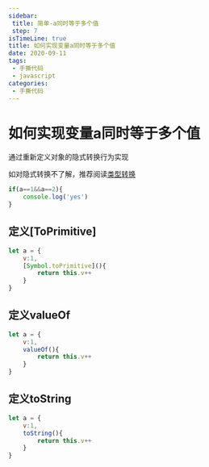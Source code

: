 ```yaml
---
sidebar:
 title: 简单-a同时等于多个值
 step: 7
isTimeLine: true
title: 如何实现变量a同时等于多个值
date: 2020-09-11
tags:
 - 手撕代码
 - javascript
categories:
 - 手撕代码
---
```

# 如何实现变量a同时等于多个值

通过重新定义对象的隐式转换行为实现

如对隐式转换不了解，推荐阅读[类型转换](../../bigWeb/js/typeConvert.md)
```js
if(a==1&&a==2){
    console.log('yes')
}
```

## 定义[ToPrimitive]
```js
let a = {
    v:1,
    [Symbol.toPrimitive](){
        return this.v++
    }
}
```

## 定义valueOf
```js
let a = {
    v:1,
    valueOf(){
        return this.v++
    }
}
```

## 定义toString
```js
let a = {
    v:1,
    toString(){
        return this.v++
    }
}
```


